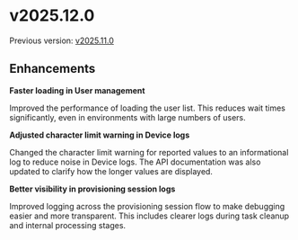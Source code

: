 # v2025.12.0

Previous version: [v2025.11.0](./v2025.11.0.md)

## Enhancements

**Faster loading in User management**

Improved the performance of loading the user list. This reduces wait times significantly, even in environments with large numbers of users.

**Adjusted character limit warning in Device logs**

Changed the character limit warning for reported values to an informational log to reduce noise in Device logs. The API documentation was also updated to clarify how the longer values are displayed.

**Better visibility in provisioning session logs**

Improved logging across the provisioning session flow to make debugging easier and more transparent. This includes clearer logs during task cleanup and internal processing stages.
